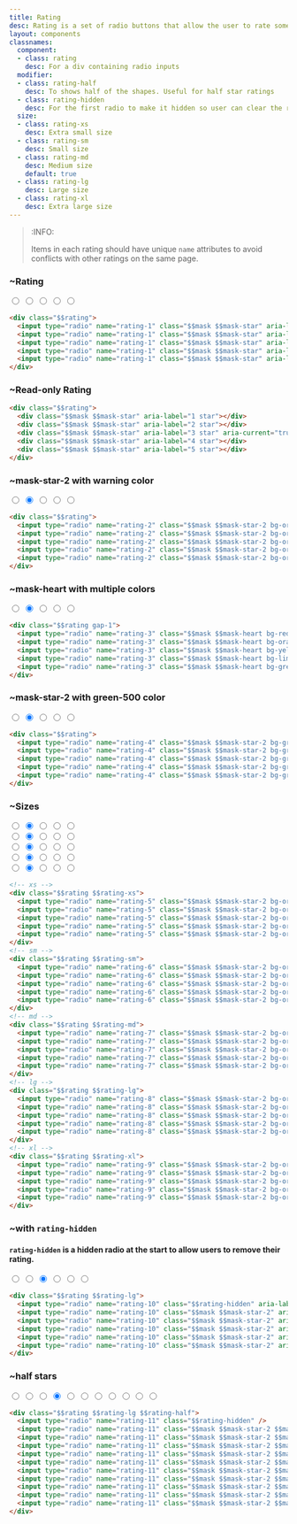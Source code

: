 ```yaml
---
title: Rating
desc: Rating is a set of radio buttons that allow the user to rate something.
layout: components
classnames:
  component:
  - class: rating
    desc: For a div containing radio inputs
  modifier:
  - class: rating-half
    desc: To shows half of the shapes. Useful for half star ratings
  - class: rating-hidden
    desc: For the first radio to make it hidden so user can clear the rating
  size:
  - class: rating-xs
    desc: Extra small size
  - class: rating-sm
    desc: Small size
  - class: rating-md
    desc: Medium size
    default: true
  - class: rating-lg
    desc: Large size
  - class: rating-xl
    desc: Extra large size
---
```


<script>
  import Component from "$components/Component.svelte"
</script>

> :INFO:
>
> Items in each rating should have unique `name` attributes to avoid conflicts with other ratings on the same page.

### ~Rating
<div class="rating">
  <input type="radio" name="rating-1" class="mask mask-star" aria-label="1 star" />
  <input type="radio" name="rating-1" class="mask mask-star" aria-label="2 star" />
  <input type="radio" name="rating-1" class="mask mask-star" aria-label="3 star" />
  <input type="radio" name="rating-1" class="mask mask-star" aria-label="4 star" />
  <input type="radio" name="rating-1" class="mask mask-star" aria-label="5 star" />
</div>

```html
<div class="$$rating">
  <input type="radio" name="rating-1" class="$$mask $$mask-star" aria-label="1 star" />
  <input type="radio" name="rating-1" class="$$mask $$mask-star" aria-label="2 star" checked="checked" />
  <input type="radio" name="rating-1" class="$$mask $$mask-star" aria-label="3 star" />
  <input type="radio" name="rating-1" class="$$mask $$mask-star" aria-label="4 star" />
  <input type="radio" name="rating-1" class="$$mask $$mask-star" aria-label="5 star" />
</div>
```


### ~Read-only Rating
<div class="rating">
  <div class="mask mask-star" aria-label="1 star"></div>
  <div class="mask mask-star" aria-label="2 star"></div>
  <div class="mask mask-star" aria-label="3 star" aria-current="true"></div>
  <div class="mask mask-star" aria-label="4 star"></div>
  <div class="mask mask-star" aria-label="5 star"></div>
</div>

```html
<div class="$$rating">
  <div class="$$mask $$mask-star" aria-label="1 star"></div>
  <div class="$$mask $$mask-star" aria-label="2 star"></div>
  <div class="$$mask $$mask-star" aria-label="3 star" aria-current="true"></div>
  <div class="$$mask $$mask-star" aria-label="4 star"></div>
  <div class="$$mask $$mask-star" aria-label="5 star"></div>
</div>
```



### ~mask-star-2 with warning color
<div class="rating">
  <input type="radio" name="rating-2" class="mask mask-star-2 bg-orange-400" aria-label="1 star" />
  <input type="radio" name="rating-2" class="mask mask-star-2 bg-orange-400" aria-label="2 star" checked="checked" />
  <input type="radio" name="rating-2" class="mask mask-star-2 bg-orange-400" aria-label="3 star" />
  <input type="radio" name="rating-2" class="mask mask-star-2 bg-orange-400" aria-label="4 star" />
  <input type="radio" name="rating-2" class="mask mask-star-2 bg-orange-400" aria-label="5 star" />
</div>

```html
<div class="$$rating">
  <input type="radio" name="rating-2" class="$$mask $$mask-star-2 bg-orange-400" aria-label="1 star" />
  <input type="radio" name="rating-2" class="$$mask $$mask-star-2 bg-orange-400" aria-label="2 star" checked="checked" />
  <input type="radio" name="rating-2" class="$$mask $$mask-star-2 bg-orange-400" aria-label="3 star" />
  <input type="radio" name="rating-2" class="$$mask $$mask-star-2 bg-orange-400" aria-label="4 star" />
  <input type="radio" name="rating-2" class="$$mask $$mask-star-2 bg-orange-400" aria-label="5 star" />
</div>
```


### ~mask-heart with multiple colors
<div class="gap-1 rating">
  <input type="radio" name="rating-3" class="mask mask-heart bg-red-400" aria-label="1 star" />
  <input type="radio" name="rating-3" class="mask mask-heart bg-orange-400" aria-label="2 star" checked="checked" />
  <input type="radio" name="rating-3" class="mask mask-heart bg-yellow-400" aria-label="3 star" />
  <input type="radio" name="rating-3" class="mask mask-heart bg-lime-400" aria-label="4 star" />
  <input type="radio" name="rating-3" class="mask mask-heart bg-green-400" aria-label="5 star" />
</div>

```html
<div class="$$rating gap-1">
  <input type="radio" name="rating-3" class="$$mask $$mask-heart bg-red-400" aria-label="1 star" />
  <input type="radio" name="rating-3" class="$$mask $$mask-heart bg-orange-400" aria-label="2 star" checked="checked" />
  <input type="radio" name="rating-3" class="$$mask $$mask-heart bg-yellow-400" aria-label="3 star" />
  <input type="radio" name="rating-3" class="$$mask $$mask-heart bg-lime-400" aria-label="4 star" />
  <input type="radio" name="rating-3" class="$$mask $$mask-heart bg-green-400" aria-label="5 star" />
</div>
```


### ~mask-star-2 with green-500 color
<div class="rating">
  <input type="radio" name="rating-4" class="bg-green-500 mask mask-star-2" aria-label="1 star" />
  <input type="radio" name="rating-4" class="bg-green-500 mask mask-star-2" aria-label="2 star" checked="checked" />
  <input type="radio" name="rating-4" class="bg-green-500 mask mask-star-2" aria-label="3 star" />
  <input type="radio" name="rating-4" class="bg-green-500 mask mask-star-2" aria-label="4 star" />
  <input type="radio" name="rating-4" class="bg-green-500 mask mask-star-2" aria-label="5 star" />
</div>

```html
<div class="$$rating">
  <input type="radio" name="rating-4" class="$$mask $$mask-star-2 bg-green-500" aria-label="1 star" />
  <input type="radio" name="rating-4" class="$$mask $$mask-star-2 bg-green-500" aria-label="2 star" checked="checked" />
  <input type="radio" name="rating-4" class="$$mask $$mask-star-2 bg-green-500" aria-label="3 star" />
  <input type="radio" name="rating-4" class="$$mask $$mask-star-2 bg-green-500" aria-label="4 star" />
  <input type="radio" name="rating-4" class="$$mask $$mask-star-2 bg-green-500" aria-label="5 star" />
</div>
```


### ~Sizes
<div class="flex flex-col gap-2 items-center">
  <div class="rating rating-xs">
    <input type="radio" name="rating-5" class="mask mask-star-2 bg-orange-400" aria-label="1 star" />
    <input type="radio" name="rating-5" class="mask mask-star-2 bg-orange-400" aria-label="2 star" checked="checked" />
    <input type="radio" name="rating-5" class="mask mask-star-2 bg-orange-400" aria-label="3 star" />
    <input type="radio" name="rating-5" class="mask mask-star-2 bg-orange-400" aria-label="4 star" />
    <input type="radio" name="rating-5" class="mask mask-star-2 bg-orange-400" aria-label="5 star" />
  </div>
  <div class="rating rating-sm">
    <input type="radio" name="rating-6" class="mask mask-star-2 bg-orange-400" aria-label="1 star" />
    <input type="radio" name="rating-6" class="mask mask-star-2 bg-orange-400" aria-label="2 star" checked="checked" />
    <input type="radio" name="rating-6" class="mask mask-star-2 bg-orange-400" aria-label="3 star" />
    <input type="radio" name="rating-6" class="mask mask-star-2 bg-orange-400" aria-label="4 star" />
    <input type="radio" name="rating-6" class="mask mask-star-2 bg-orange-400" aria-label="5 star" />
  </div>
  <div class="rating rating-md">
    <input type="radio" name="rating-7" class="mask mask-star-2 bg-orange-400" aria-label="1 star" />
    <input type="radio" name="rating-7" class="mask mask-star-2 bg-orange-400" aria-label="2 star" checked="checked" />
    <input type="radio" name="rating-7" class="mask mask-star-2 bg-orange-400" aria-label="3 star" />
    <input type="radio" name="rating-7" class="mask mask-star-2 bg-orange-400" aria-label="4 star" />
    <input type="radio" name="rating-7" class="mask mask-star-2 bg-orange-400" aria-label="5 star" />
  </div>
  <div class="rating rating-lg">
    <input type="radio" name="rating-8" class="mask mask-star-2 bg-orange-400" aria-label="1 star" />
    <input type="radio" name="rating-8" class="mask mask-star-2 bg-orange-400" aria-label="2 star" checked="checked" />
    <input type="radio" name="rating-8" class="mask mask-star-2 bg-orange-400" aria-label="3 star" />
    <input type="radio" name="rating-8" class="mask mask-star-2 bg-orange-400" aria-label="4 star" />
    <input type="radio" name="rating-8" class="mask mask-star-2 bg-orange-400" aria-label="5 star" />
  </div>
  <div class="rating rating-xl">
    <input type="radio" name="rating-9" class="mask mask-star-2 bg-orange-400" aria-label="1 star" />
    <input type="radio" name="rating-9" class="mask mask-star-2 bg-orange-400" aria-label="2 star" checked="checked" />
    <input type="radio" name="rating-9" class="mask mask-star-2 bg-orange-400" aria-label="3 star" />
    <input type="radio" name="rating-9" class="mask mask-star-2 bg-orange-400" aria-label="4 star" />
    <input type="radio" name="rating-9" class="mask mask-star-2 bg-orange-400" aria-label="5 star" />
  </div>
</div>

```html
<!-- xs -->
<div class="$$rating $$rating-xs">
  <input type="radio" name="rating-5" class="$$mask $$mask-star-2 bg-orange-400" aria-label="1 star" />
  <input type="radio" name="rating-5" class="$$mask $$mask-star-2 bg-orange-400" aria-label="2 star" checked="checked" />
  <input type="radio" name="rating-5" class="$$mask $$mask-star-2 bg-orange-400" aria-label="3 star" />
  <input type="radio" name="rating-5" class="$$mask $$mask-star-2 bg-orange-400" aria-label="4 star" />
  <input type="radio" name="rating-5" class="$$mask $$mask-star-2 bg-orange-400" aria-label="5 star" />
</div>
<!-- sm -->
<div class="$$rating $$rating-sm">
  <input type="radio" name="rating-6" class="$$mask $$mask-star-2 bg-orange-400" aria-label="1 star" />
  <input type="radio" name="rating-6" class="$$mask $$mask-star-2 bg-orange-400" aria-label="2 star" checked="checked" />
  <input type="radio" name="rating-6" class="$$mask $$mask-star-2 bg-orange-400" aria-label="3 star" />
  <input type="radio" name="rating-6" class="$$mask $$mask-star-2 bg-orange-400" aria-label="4 star" />
  <input type="radio" name="rating-6" class="$$mask $$mask-star-2 bg-orange-400" aria-label="5 star" />
</div>
<!-- md -->
<div class="$$rating $$rating-md">
  <input type="radio" name="rating-7" class="$$mask $$mask-star-2 bg-orange-400" aria-label="1 star" />
  <input type="radio" name="rating-7" class="$$mask $$mask-star-2 bg-orange-400" aria-label="2 star" checked="checked" />
  <input type="radio" name="rating-7" class="$$mask $$mask-star-2 bg-orange-400" aria-label="3 star" />
  <input type="radio" name="rating-7" class="$$mask $$mask-star-2 bg-orange-400" aria-label="4 star" />
  <input type="radio" name="rating-7" class="$$mask $$mask-star-2 bg-orange-400" aria-label="5 star" />
</div>
<!-- lg -->
<div class="$$rating $$rating-lg">
  <input type="radio" name="rating-8" class="$$mask $$mask-star-2 bg-orange-400" aria-label="1 star" />
  <input type="radio" name="rating-8" class="$$mask $$mask-star-2 bg-orange-400" aria-label="2 star" checked="checked" />
  <input type="radio" name="rating-8" class="$$mask $$mask-star-2 bg-orange-400" aria-label="3 star" />
  <input type="radio" name="rating-8" class="$$mask $$mask-star-2 bg-orange-400" aria-label="4 star" />
  <input type="radio" name="rating-8" class="$$mask $$mask-star-2 bg-orange-400" aria-label="5 star" />
</div>
<!-- xl -->
<div class="$$rating $$rating-xl">
  <input type="radio" name="rating-9" class="$$mask $$mask-star-2 bg-orange-400" aria-label="1 star" />
  <input type="radio" name="rating-9" class="$$mask $$mask-star-2 bg-orange-400" aria-label="2 star" checked="checked" />
  <input type="radio" name="rating-9" class="$$mask $$mask-star-2 bg-orange-400" aria-label="3 star" />
  <input type="radio" name="rating-9" class="$$mask $$mask-star-2 bg-orange-400" aria-label="4 star" />
  <input type="radio" name="rating-9" class="$$mask $$mask-star-2 bg-orange-400" aria-label="5 star" />
</div>
```


### ~with `rating-hidden`
#### `rating-hidden` is a hidden radio at the start to allow users to remove their rating.

<div class="rating rating-lg">
  <input type="radio" name="rating-10" class="rating-hidden" aria-label="clear" />
  <input type="radio" name="rating-10" class="mask mask-star-2" aria-label="1 star" />
  <input type="radio" name="rating-10" class="mask mask-star-2" aria-label="2 star" checked="checked" />
  <input type="radio" name="rating-10" class="mask mask-star-2" aria-label="3 star" />
  <input type="radio" name="rating-10" class="mask mask-star-2" aria-label="4 star" />
  <input type="radio" name="rating-10" class="mask mask-star-2" aria-label="5 star" />
</div>

```html
<div class="$$rating $$rating-lg">
  <input type="radio" name="rating-10" class="$$rating-hidden" aria-label="clear" />
  <input type="radio" name="rating-10" class="$$mask $$mask-star-2" aria-label="1 star" />
  <input type="radio" name="rating-10" class="$$mask $$mask-star-2" aria-label="2 star" checked="checked" />
  <input type="radio" name="rating-10" class="$$mask $$mask-star-2" aria-label="3 star" />
  <input type="radio" name="rating-10" class="$$mask $$mask-star-2" aria-label="4 star" />
  <input type="radio" name="rating-10" class="$$mask $$mask-star-2" aria-label="5 star" />
</div>
```


### ~half stars
<div class="rating rating-lg rating-half">
  <input type="radio" name="rating-11" class="rating-hidden" aria-label="clear" />
  <input type="radio" name="rating-11" class="bg-green-500 mask mask-star-2 mask-half-1" aria-label="0.5 star" />
  <input type="radio" name="rating-11" class="bg-green-500 mask mask-star-2 mask-half-2" aria-label="1 star" />
  <input type="radio" name="rating-11" class="bg-green-500 mask mask-star-2 mask-half-1" aria-label="1.5 star" checked="checked" />
  <input type="radio" name="rating-11" class="bg-green-500 mask mask-star-2 mask-half-2" aria-label="2 star" />
  <input type="radio" name="rating-11" class="bg-green-500 mask mask-star-2 mask-half-1" aria-label="2.5 star" />
  <input type="radio" name="rating-11" class="bg-green-500 mask mask-star-2 mask-half-2" aria-label="3 star" />
  <input type="radio" name="rating-11" class="bg-green-500 mask mask-star-2 mask-half-1" aria-label="3.5 star" />
  <input type="radio" name="rating-11" class="bg-green-500 mask mask-star-2 mask-half-2" aria-label="4 star" />
  <input type="radio" name="rating-11" class="bg-green-500 mask mask-star-2 mask-half-1" aria-label="4.5 star" />
  <input type="radio" name="rating-11" class="bg-green-500 mask mask-star-2 mask-half-2" aria-label="5 star" />
</div>

```html
<div class="$$rating $$rating-lg $$rating-half">
  <input type="radio" name="rating-11" class="$$rating-hidden" />
  <input type="radio" name="rating-11" class="$$mask $$mask-star-2 $$mask-half-1 bg-green-500" aria-label="0.5 star" />
  <input type="radio" name="rating-11" class="$$mask $$mask-star-2 $$mask-half-2 bg-green-500" aria-label="1 star" />
  <input type="radio" name="rating-11" class="$$mask $$mask-star-2 $$mask-half-1 bg-green-500" aria-label="1.5 star" checked="checked" />
  <input type="radio" name="rating-11" class="$$mask $$mask-star-2 $$mask-half-2 bg-green-500" aria-label="2 star" />
  <input type="radio" name="rating-11" class="$$mask $$mask-star-2 $$mask-half-1 bg-green-500" aria-label="2.5 star" />
  <input type="radio" name="rating-11" class="$$mask $$mask-star-2 $$mask-half-2 bg-green-500" aria-label="3 star" />
  <input type="radio" name="rating-11" class="$$mask $$mask-star-2 $$mask-half-1 bg-green-500" aria-label="3.5 star" />
  <input type="radio" name="rating-11" class="$$mask $$mask-star-2 $$mask-half-2 bg-green-500" aria-label="4 star" />
  <input type="radio" name="rating-11" class="$$mask $$mask-star-2 $$mask-half-1 bg-green-500" aria-label="4.5 star" />
  <input type="radio" name="rating-11" class="$$mask $$mask-star-2 $$mask-half-2 bg-green-500" aria-label="5 star" />
</div>
```
